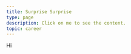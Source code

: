 ```yaml
---
title: Surprise Surprise
type: page
description: Click on me to see the content.
topic: career
---
```


Hi